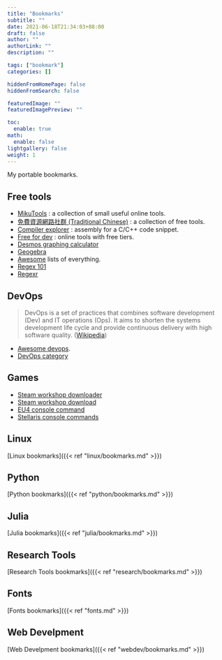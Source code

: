 ```yaml
---
title: "Bookmarks"
subtitle: ""
date: 2021-06-18T21:34:03+08:00
draft: false
author: ""
authorLink: ""
description: ""

tags: ["bookmark"]
categories: []

hiddenFromHomePage: false
hiddenFromSearch: false

featuredImage: ""
featuredImagePreview: ""

toc:
  enable: true
math:
  enable: false
lightgallery: false
weight: 1
---
```


My portable bookmarks.

<!--more-->

## Free tools

- [MikuTools](https://tools.miku.ac/) : a collection of small useful online tools.
- [免費資源網路社群 (Traditional Chinese)](https://free.com.tw/) : a collection of free tools.
- [Compiler explorer](https://godbolt.org/) : assembly for a C/C++ code snippet.
- [Free for dev](https://free-for.dev/) : online tools with free tiers.
- [Desmos graphing calculator](https://www.desmos.com/calculator)
- [Geogebra](https://www.geogebra.org/)
- [Awesome](https://github.com/sindresorhus/awesome) lists of everything.
- [Regex 101](https://regex101.com/)
- [Regexr](https://regexr.com/)

## DevOps

> DevOps is a set of practices that combines software development (Dev) and IT operations (Ops). It aims to shorten the systems development life cycle and provide continuous delivery with high software quality. ([Wikipedia](https://en.wikipedia.org/wiki/DevOps))

- [Awesome devops](https://github.com/awesome-soft/awesome-devops).
- [DevOps category](categories/devops)

## Games

- [Steam workshop downloader](https://steamworkshopdownloader.io/)
- [Steam workshop download](http://steamworkshop.download/)
- [EU4 console command](https://eu4.paradoxwikis.com/Console_commands)
- [Stellaris console commands](https://stellaris.paradoxwikis.com/Console_commands)

## Linux

[Linux bookmarks]({{< ref "linux/bookmarks.md" >}})

## Python

[Python bookmarks]({{< ref "python/bookmarks.md" >}})

## Julia

[Julia bookmarks]({{< ref "julia/bookmarks.md" >}})

## Research Tools

[Research Tools bookmarks]({{< ref "research/bookmarks.md" >}})

## Fonts

[Fonts bookmarks]({{< ref "fonts.md" >}})

## Web Develpment

[Web Develpment  bookmarks]({{< ref "webdev/bookmarks.md" >}})
